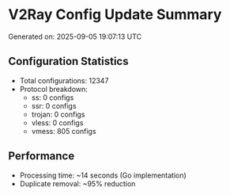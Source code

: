 # V2Ray Config Update Summary
Generated on: 2025-09-05 19:07:13 UTC

## Configuration Statistics
- Total configurations: 12347
- Protocol breakdown:
  - ss: 0 configs
  - ssr: 0 configs
  - trojan: 0 configs
  - vless: 0 configs
  - vmess: 805 configs

## Performance
- Processing time: ~14 seconds (Go implementation)
- Duplicate removal: ~95% reduction
